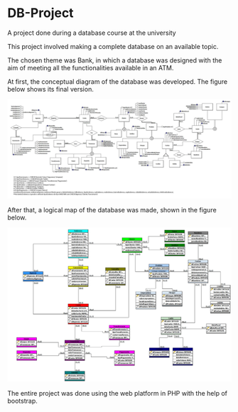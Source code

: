 # DB-Project
A project done during a database course at the university

This project involved making a complete database on an available topic. 

The chosen theme was Bank, in which a database was designed with the aim of meeting all the functionalities available in an ATM.



At first, the conceptual diagram of the database was developed. The figure below shows its final version.

![Conceptual Diagram](/database/CONCEITUAL.jpg?raw=true "Porta Automática")

After that, a logical map of the database was made, shown in the figure below.

![Logical Diagram](/database/LOGICO.jpg?raw=true "Porta Automática")

The entire project was done using the web platform in PHP with the help of bootstrap.
